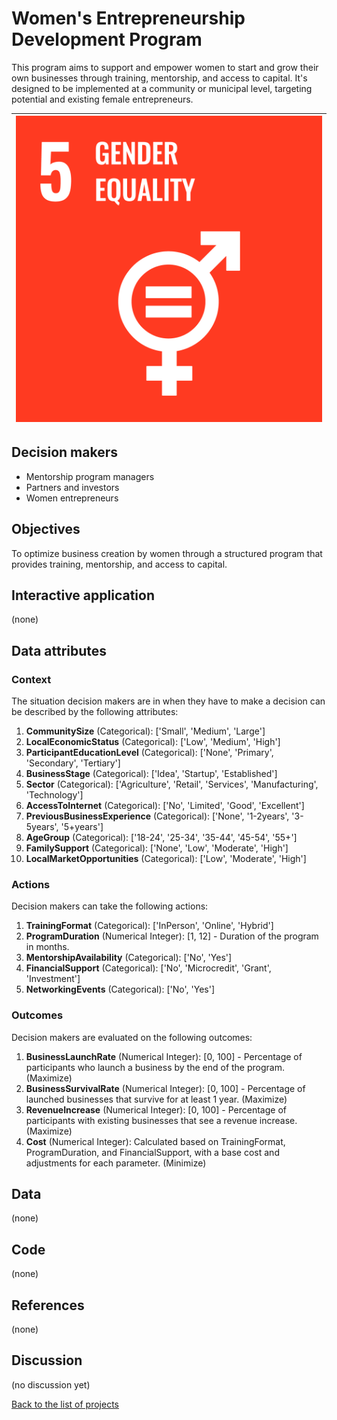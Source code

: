 # Women's Entrepreneurship Development Program

<!-- Describe the project in one sentence, e.g. A project that... -->
This program aims to support and empower women to start and grow their own businesses through training, mentorship,
and access to capital. It's designed to be implemented at a community or municipal level, targeting potential and existing female entrepreneurs.

<!-- Insert SDG Icons and links-->
| [![Goal 05](../images/sdgs/E-WEB-Goal-05.png)](../goals/goal_05.md) |
|---------------------------------------------------------------------|

## Decision makers

<!-- List decision makers that could use this project-->
- Mentorship program managers
- Partners and investors
- Women entrepreneurs

## Objectives

<!-- Describe the objectives of the project in one sentence -->
To optimize business creation by women through a structured program that provides training, mentorship, and access to capital.

## Interactive application

<!-- Provide a link to the interactive application -->
(none)

## Data attributes

### Context

<!-- Describe the situation decision makers are in when then have to make a decision -->
The situation decision makers are in when they have to make a decision can be described by the following attributes:

1. **CommunitySize** (Categorical): ['Small', 'Medium', 'Large']
2. **LocalEconomicStatus** (Categorical): ['Low', 'Medium', 'High']
3. **ParticipantEducationLevel** (Categorical): ['None', 'Primary', 'Secondary', 'Tertiary']
4. **BusinessStage** (Categorical): ['Idea', 'Startup', 'Established']
5. **Sector** (Categorical): ['Agriculture', 'Retail', 'Services', 'Manufacturing', 'Technology']
6. **AccessToInternet** (Categorical): ['No', 'Limited', 'Good', 'Excellent']
7. **PreviousBusinessExperience** (Categorical): ['None', '1-2years', '3-5years', '5+years']
8. **AgeGroup** (Categorical): ['18-24', '25-34', '35-44', '45-54', '55+']
9. **FamilySupport** (Categorical): ['None', 'Low', 'Moderate', 'High']
10. **LocalMarketOpportunities** (Categorical): ['Low', 'Moderate', 'High']

### Actions

<!-- Describe what the decision makers can do achieve their objectives -->
Decision makers can take the following actions:

1. **TrainingFormat** (Categorical): ['InPerson', 'Online', 'Hybrid']
2. **ProgramDuration** (Numerical Integer): [1, 12] - Duration of the program in months.
3. **MentorshipAvailability** (Categorical): ['No', 'Yes']
4. **FinancialSupport** (Categorical): ['No', 'Microcredit', 'Grant', 'Investment']
5. **NetworkingEvents** (Categorical): ['No', 'Yes']

### Outcomes

<!-- Describe the metrics decision makers are trying to optimize, on which they are evaluated -->
Decision makers are evaluated on the following outcomes:

1. **BusinessLaunchRate** (Numerical Integer): [0, 100] - Percentage of participants who launch a business by the end of the program. (Maximize)
2. **BusinessSurvivalRate** (Numerical Integer): [0, 100] - Percentage of launched businesses that survive for at least 1 year. (Maximize)
3. **RevenueIncrease** (Numerical Integer): [0, 100] - Percentage of participants with existing businesses that see a revenue increase. (Maximize)
4. **Cost** (Numerical Integer): Calculated based on TrainingFormat, ProgramDuration, and FinancialSupport, with a base cost and adjustments for each parameter. (Minimize)

## Data

<!-- Describe the data that is used to evaluate the decisions -->
(none)

## Code

<!-- Point to the repo that contains the code -->
(none)

## References

<!-- Provide a list of references or other resources used in the project -->
(none)

## Discussion

<!-- Provide a link to a space for discussion or comments -->
(no discussion yet)

[Back to the list of projects](../README.md)